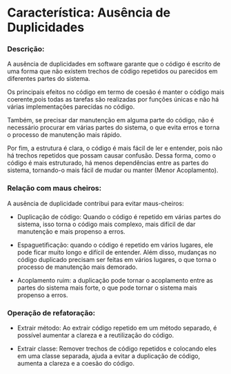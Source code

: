 # Característica: Ausência de Duplicidades

### Descrição: 

A ausência de duplicidades em software garante que o código é escrito de uma forma que não existem trechos de código repetidos ou parecidos em diferentes partes do sistema.

Os principais efeitos no código em termo de coesão é manter o código mais coerente,pois todas as tarefas são realizadas por funções únicas e não há várias implementações parecidas no código.

Também, se precisar dar manutenção em alguma parte do código, não é necessário procurar em várias partes do sistema, o que evita erros e torna o processo de manutenção mais rápido.

Por fim, a estrutura é clara, o código é mais fácil de ler e entender, pois não há trechos repetidos que possam causar confusão. Dessa forma, como o código é mais estruturado, há menos dependências entre as partes do sistema, tornando-o mais fácil de mudar ou manter (Menor Acoplamento).

### Relação com maus cheiros: 

A ausência de duplicidade contribui para evitar maus-cheiros:

- Duplicação de código: Quando o código é repetido em várias partes do sistema, isso torna o código mais complexo, mais difícil de dar manutenção e mais propenso a erros.

- Espaguetificação: quando o código é repetido em vários lugares, ele pode ficar muito longo e difícil de entender. Além disso, mudanças no código duplicado precisam ser feitas em vários lugares, o que torna o processo de manutenção mais demorado.

- Acoplamento ruim: a duplicação pode tornar o acoplamento entre as partes do sistema mais forte, o que pode tornar o sistema mais propenso a erros.

### Operação de refatoração:

- Extrair método: Ao extrair código repetido em um método separado, é possível aumentar a clareza e a reutilização do código.

- Extrair classe: Remover trechos de código repetidos e colocando eles em uma classe separada, ajuda a evitar a duplicação de código, aumenta a clareza e a coesão do código.




